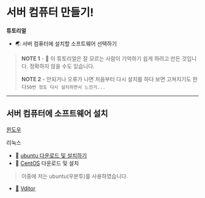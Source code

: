 # 서버 컴퓨터 만들기!


**튜토리얼**

- 🌏 서버 컴퓨터에 설치할 소프트웨어 선택하기

> **NOTE 1** - 👋 이 튜토리얼은 잘 모르는 사람이 기억하기 쉽게 하려고 만든 것입니다. 정확하지 않을 수도 있습니다.
>
> **NOTE 2** - 안되거나 오류가 나면 처음부터 다시 설치를 하다 보면 고쳐지기도 한다`50번 정도 다시 설치하면서 느낀거...`

----


## 서버 컴퓨터에 소프트웨어 설치

[윈도우](https://www.microsoft.com/ko-kr/software-download)

리눅스
- 🚀 [ubuntu 다운로드 및 설치하기](https://github.com/TWOJOB/server/blob/main/ubuntu/ubuntu.md)
- 🚀 [CentOS](https://www.centos.org/) 다운로드 및 설치


> 이중에 저는 ubuntu(우분투)를 사용하였습니다.


- [🚀]() [Vditor](https://b3log.org/vditor/)

